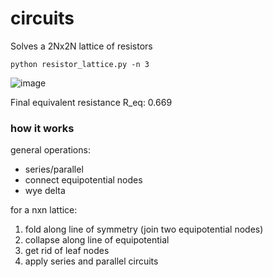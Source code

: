 # circuits

Solves a 2Nx2N lattice of resistors

`python resistor_lattice.py -n 3`

![image](https://github.com/user-attachments/assets/5b605ede-af89-44f7-bf5a-b9a623e536cf)

Final equivalent resistance R_eq: 0.669

### how it works

general operations:
- series/parallel
- connect equipotential nodes
- wye delta

for a nxn lattice:
1. fold along line of symmetry (join two equipotential nodes)
2. collapse along line of equipotential
3. get rid of leaf nodes
4. apply series and parallel circuits
